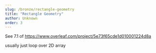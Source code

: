 ```yaml
---
slug: /bronze/rectangle-geometry
title: "Rectangle Geometry"
author: Unknown
order: 3
---
```


See 7.1 of https://www.overleaf.com/project/5e73f65cde1d010001224d8a

usually just loop over 2D array